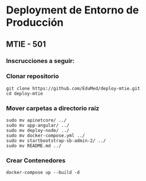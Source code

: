 # Deployment de Entorno de Producción

## MTIE - 501

### Inscrucciones a seguir:

### Clonar repositorio
```
git clone https://github.com/EduMed/deploy-mtie.git
cd deploy-mtie

```

### Mover carpetas a directorio raíz
```
sudo mv apinetcore/ ../
sudo mv app-angular/ ../
sudo mv deploy-node/ ../
sudo mv docker-compose.yml ../
sudo mv startbootstrap-sb-admin-2/ ../
sudo mv README.md ../
```

### Crear Contenedores
```
docker-compose up --build -d

